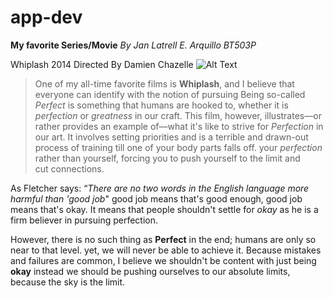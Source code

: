 # app-dev
**My favorite Series/Movie**
*By Jan Latrell E. Arquillo*
*BT503P*

Whiplash 2014 Directed By Damien Chazelle
![Alt Text](https://miro.medium.com/v2/resize:fit:1100/format:webp/1*HygtAUSg3MqQjimu0MQy3Q.jpeg)

> One of my all-time favorite films is **Whiplash**, and I believe that everyone can identify with the notion of pursuing Being so-called *Perfect* is something that humans are hooked to, whether it is *perfection* or *greatness* in our craft. This film, however, illustrates—or rather provides an example of—what it's like to strive for *Perfection* in our art. It involves setting priorities and is a terrible and drawn-out process of training till one of your body parts falls off. your *perfection* rather than yourself, forcing you to push yourself to the limit and cut connections.

As Fletcher says: “*There are no two words in the English language more harmful than 'good job*" 
good job means that's good enough, good job means that's okay. It means that people shouldn't settle for *okay*
as he is a firm believer in pursuing perfection. 

However, there is no such thing as **Perfect** in the end; humans are only so near to that level.
yet, we will never be able to achieve it. Because mistakes and failures are common, I believe
we shouldn't be content with just being **okay** instead we should be pushing ourselves
to our absolute limits, because the sky is the limit.


